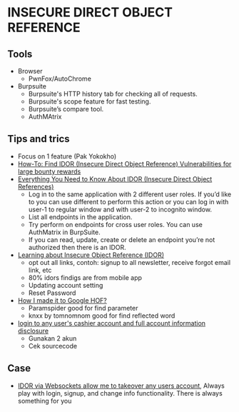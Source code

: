 # INSECURE DIRECT OBJECT REFERENCE

## Tools
- Browser
  - PwnFox/AutoChrome
- Burpsuite
  - Burpsuite's HTTP history tab for checking all of requests.
  - Burpsuite's scope feature for fast testing.
  - Burpsuite’s compare tool.
  - AuthMAtrix
 
## Tips and trics
  - Focus on 1 feature (Pak Yokokho)
  - [How-To: Find IDOR (Insecure Direct Object Reference) Vulnerabilities for large bounty rewards](https://www.bugcrowd.com/blog/how-to-find-idor-insecure-direct-object-reference-vulnerabilities-for-large-bounty-rewards/)
  - [Everything You Need to Know About IDOR (Insecure Direct Object References)](https://aysebilge.com/2020/04/17/everything-you-need-to-know-about-idor)
    - Log in to the same application with 2 different user roles. If you’d like to you can use different to perform this action or you can log in with user-1 to regular window and with user-2 to incognito window.
    - List all endpoints in the application.
    - Try perform on endpoints for cross user roles. You can use AuthMatrix in BurpSuite.
    - If you can read, update, create or delete an endpoint you’re not authorized then there is an IDOR.
  - [Learning about Insecure Object Reference (IDOR)](https://www.bugbountyhunter.com/vulnerability/?type=idor)
    -  opt out all links, contoh: signup to all newsletter, receive forgot email link, etc
    -  80% idors findigs are from mobile app
    -  Updating account setting
    -  Reset Password
  - [How I made it to Google HOF?](https://infosecwriteups.com/how-i-made-it-to-google-hof-f1cec85fdb1b)
    - Paramspider good for find parameter
    - knxx by tomnomnom good for find reflected word
  - [login to any user's cashier account and full account information disclosure](https://hackerone.com/reports/98247/)
    - Gunakan 2 akun
    - Cek sourcecode

## Case
- [IDOR via Websockets allow me to takeover any users account](https://mokhansec.medium.com/idor-via-websockets-allow-me-to-takeover-any-users-account-23460dacdeab), Always play with login, signup, and change info functionality. There is always something for you 
